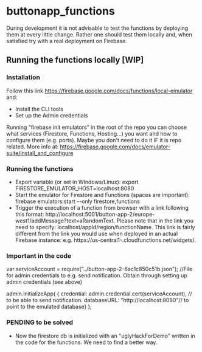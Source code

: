 # buttonapp_functions
During development it is not advisable to test the functions by deploying them at every little change. Rather one should test them locally and, when satisfied try with a real deployment on Firebase.

## Running the functions locally [WIP]
### Installation
Follow this link https://firebase.google.com/docs/functions/local-emulator and:
* Install the CLI tools
* Set up the Admin credentials

Running "firebase init emulators" in the root of the repo you can choose what services (Firestore, Functions, Hosting...) you want and how to configure them (e.g. ports). Maybe you don't need to do it IF it is repo related. More info at: https://firebase.google.com/docs/emulator-suite/install_and_configure

### Running the functions
* Export variable (or set in WIndows/Linux): export FIRESTORE_EMULATOR_HOST=localhost:8080
* Start the emulator for Firestore and Functions (spaces are important): firebase emulators:start --only firestore,functions
* Trigger the execution of a function from browser with a link following this format: http://localhost:5001/button-app-2/europe-west1/addMessage?text=aRandomText. Please note that in the link you need to specify: localhost/appId/region/functionName. This link is fairly different from the link you would use when deployed in an actual Firebase instance: e.g. https://us-central1-<project-id>.cloudfunctions.net/widgets/<id>.

### Important in the code
var serviceAccount = require("../button-app-2-6ac1c850c51b.json"); //File for admin credentials to e.g. send notification.  Obtain through setting up admin credentials (see above)


admin.initializeApp(
    {
    credential: admin.credential.cert(serviceAccount), // to be able to send notification.
    databaseURL: "http://localhost:8080"// to point to the emulated database}
);
### PENDING to be solved
* Now the firestore db is initialized with an "uglyHackForDemo" written in the code for the functions. We need to find a better way.

